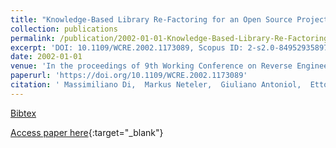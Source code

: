 ```yaml
---
title: "Knowledge-Based Library Re-Factoring for an Open Source Project"
collection: publications
permalink: /publication/2002-01-01-Knowledge-Based-Library-Re-Factoring-for-an-Open-Source-Project
excerpt: 'DOI: 10.1109/WCRE.2002.1173089, Scopus ID: 2-s2.0-84952935897, Cited by: 9'
date: 2002-01-01
venue: 'In the proceedings of 9th Working Conference on Reverse Engineering (WCRE 2002), 28 October - 1 November 2002, Richmond, VA, USA'
paperurl: 'https://doi.org/10.1109/WCRE.2002.1173089'
citation: ' Massimiliano Di,  Markus Neteler,  Giuliano Antoniol,  Ettore Merlo, &quot;Knowledge-Based Library Re-Factoring for an Open Source Project.&quot; In the proceedings of 9th Working Conference on Reverse Engineering (WCRE 2002), 28 October - 1 November 2002, Richmond, VA, USA, 2002.'
---
```

[Bibtex](https://dblp.org/rec/bib/conf/wcre/PentaNAM02)

[Access paper here](https://doi.org/10.1109/WCRE.2002.1173089){:target="_blank"}
